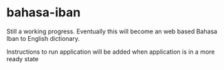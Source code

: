 # bahasa-iban

Still a working progress. Eventually this will become an web based Bahasa Iban to English dictionary.

Instructions to run application will be added when application is in a more ready state
